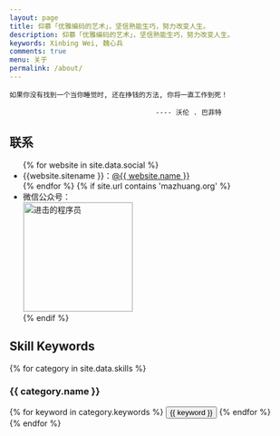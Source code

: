 ```yaml
---
layout: page
title: 仰慕「优雅编码的艺术」，坚信熟能生巧，努力改变人生。
description: 仰慕「优雅编码的艺术」，坚信熟能生巧，努力改变人生。
keywords: Xinbing Wei, 魏心兵
comments: true
menu: 关于
permalink: /about/
---
```


```
如果你没有找到一个当你睡觉时, 还在挣钱的方法, 你将一直工作到死！

                                    ---- 沃伦 . 巴菲特
```

## 联系

<ul>
{% for website in site.data.social %}
<li>{{website.sitename }}：<a href="{{ website.url }}" target="_blank">@{{ website.name }}</a></li>
{% endfor %}
{% if site.url contains 'mazhuang.org' %}
<li>
微信公众号：<br />
<img style="height:192px;width:192px;border:1px solid lightgrey;" src="{{ site.url }}/assets/images/qrcode.jpg" alt="进击的程序员" />
</li>
{% endif %}
</ul>

## Skill Keywords

{% for category in site.data.skills %}

### {{ category.name }}

<div class="btn-inline">
{% for keyword in category.keywords %}
<button class="btn btn-outline" type="button">{{ keyword }}</button>
{% endfor %}
</div>
{% endfor %}

